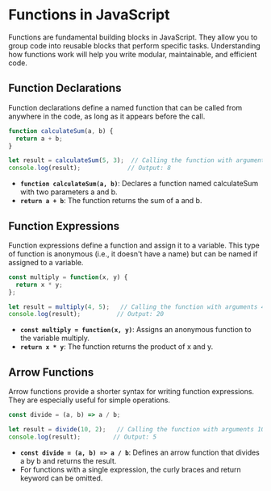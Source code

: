 # Functions in JavaScript

Functions are fundamental building blocks in JavaScript. They allow you to group code into reusable blocks that perform
specific tasks. Understanding how functions work will help you write modular, maintainable, and efficient code.

## Function Declarations

Function declarations define a named function that can be called from anywhere in the code, as long as it appears before
the call.

```js
function calculateSum(a, b) {
  return a + b;
}

let result = calculateSum(5, 3);  // Calling the function with arguments 5 and 3
console.log(result);             // Output: 8
```

* **`function calculateSum(a, b)`**: Declares a function named calculateSum with two parameters a and b.
* **`return a + b`**: The function returns the sum of a and b.

## Function Expressions

Function expressions define a function and assign it to a variable. This type of function is anonymous (i.e., it doesn't
have a name) but can be named if assigned to a variable.

```js
const multiply = function(x, y) {
  return x * y;
};

let result = multiply(4, 5);   // Calling the function with arguments 4 and 5
console.log(result);          // Output: 20
```

* **`const multiply = function(x, y)`**: Assigns an anonymous function to the variable multiply.
* **`return x * y`**: The function returns the product of x and y.

## Arrow Functions

Arrow functions provide a shorter syntax for writing function expressions. They are especially useful for simple
operations.

```js
const divide = (a, b) => a / b;

let result = divide(10, 2);   // Calling the function with arguments 10 and 2
console.log(result);         // Output: 5
```

* **`const divide = (a, b) => a / b`**: Defines an arrow function that divides a by b and returns the result.
* For functions with a single expression, the curly braces and return keyword can be omitted.

